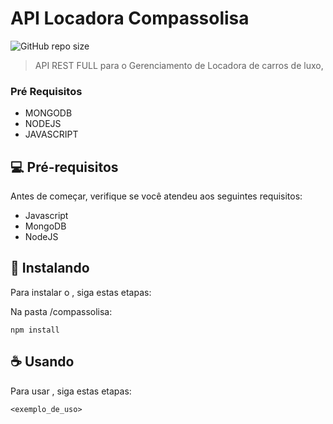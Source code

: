 # API Locadora Compassolisa

<!---Esses são exemplos. Veja https://shields.io para outras pessoas ou para personalizar este conjunto de escudos. Você pode querer incluir dependências, status do projeto e informações de licença aqui--->

![GitHub repo size](https://img.shields.io/github/repo-size/matheusmacielleao/compasssolisa)

> API REST FULL para o Gerenciamento de Locadora de carros de luxo, 

### Pré Requisitos 

- MONGODB
- NODEJS
- JAVASCRIPT


## 💻 Pré-requisitos

Antes de começar, verifique se você atendeu aos seguintes requisitos:
<!---Estes são apenas requisitos de exemplo. Adicionar, duplicar ou remover conforme necessário--->
* Javascript
* MongoDB
* NodeJS

## 🚀 Instalando <API Locadora Compassolisa>

Para instalar o <API Locadora Compassolisa>, siga estas etapas:

Na pasta /compassolisa:
```
npm install
```

## ☕ Usando <API Locadora Compassolisa>

Para usar <API Locadora Compassolisa>, siga estas etapas:

```
<exemplo_de_uso>
```
